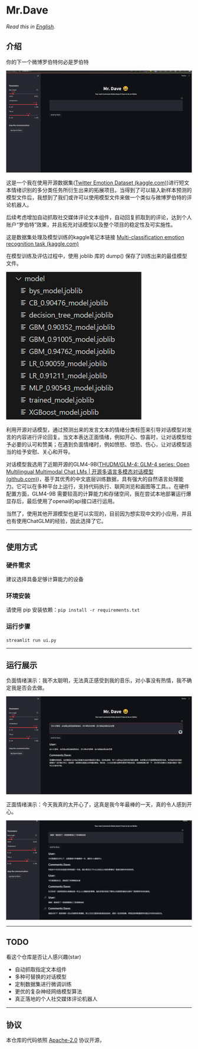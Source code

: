 # Mr.Dave

*Read this in [English](README_en.md).*

## 介绍

你的下一个微博罗伯特何必是罗伯特

![](resources/44321.png)



这是一个我在使用开源数据集([Twitter Emotion Dataset (kaggle.com)](https://www.kaggle.com/datasets/adhamelkomy/twitter-emotion-dataset/data))进行短文本情绪识别的多分类任务所衍生出来的拓展项目。当得到了可以输入新样本预测的模型文件后，我想到了我们或许可以使用模型文件来做一个类似与微博罗伯特的评论机器人。

后续考虑增加自动抓取社交媒体评论文本组件，自动回复抓取到的评论，达到个人账户“罗伯特”效果，并且拓充对话模型以及整个项目的稳定性及可实施性。



这是数据集处理及模型训练的kaggle笔记本链接 [Multi-classification emotion recognition task (kaggle.com)](https://www.kaggle.com/code/hengyulling/multi-classification-emotion-recognition-task)

在模型训练及评估过程中，使用 joblib 库的 dump() 保存了训练出来的最佳模型文件。

![](resources/78906.png)

利用开源对话模型，通过预测出来的发言文本的情绪分类标签来引导对话模型对发言的内容进行评论回复。当文本表达正面情绪，例如开心、惊喜时，让对话模型给予必要的认可和赞美；在遇到负面情绪时，例如愤怒、惊恐、伤心，让对话模型适当的给予安慰、关心和开导。

对话模型我选用了近期开源的GLM4-9B([THUDM/GLM-4: GLM-4 series: Open Multilingual Multimodal Chat LMs | 开源多语言多模态对话模型 (github.com)](https://github.com/THUDM/GLM-4))，基于其优秀的中文底层训练数据，具有强大的自然语言处理能力。它可以在多种平台上运行，支持代码执行、联网浏览和画图等工具。。在硬件配置方面，GLM4-9B 需要较高的计算能力和存储空间，我在尝试本地部署运行爆显存后，最后使用了openai的api接口进行运用。

当然了，使用其他开源模型也是可以实现的，目前因为想实现中文的小应用，并且也有使用ChatGLM的经验，因此选择了它。

-----

## 使用方式

### 硬件需求
建议选择具备足够计算能力的设备

### 环境安装
请使用 pip 安装依赖：`pip install -r requirements.txt`

### 运行步骤
`streamlit run ui.py`



-----
## 运行展示
负面情绪演示：我不太聪明，无法真正感受到我的音乐，对小事没有热情，我不确定我是否会去做。

![](resources/21144.png)

正面情绪演示：今天我真的太开心了，这真是我今年最棒的一天，真的令人感到开心。

![](resources/43678.png)

-----
## TODO

看这个仓库是否让人感兴趣(star)

- 自动抓取指定文本组件
- 多种可替换的对话模型
- 定制数据集进行微调训练
- 更优的复杂神经网络模型算法
- 真正落地的个人社交媒体评论机器人

-----
## 协议
本仓库的代码依照 [Apache-2.0](LICENSE) 协议开源，

